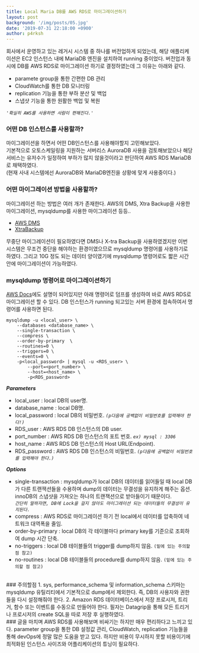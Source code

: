 ```yaml
---
title: Local Maria DB를 AWS RDS로 마이그레이션하기
layout: post
background: '/img/posts/05.jpg'
date: '2019-07-31 22:18:00 +0900'
author: p4rksh
---
```


회사에서 운영하고 있는 레거시 시스템 중 하나를 버전업하게 되었는데, 해당 애플리케이션은 EC2 인스턴스 내에 MariaDB 엔진을 설치하여 running 중이었다. 버전업과 동시에 DB를 AWS RDS로 마이그레이션 하기로 결정하였는데 그 이유는 아래와 같다.

- paramete group을 통한 간편한 DB 관리
- CloudWatch를 통한 DB 모니터링
- replication 기능을 통한 부하 분산 및 백업
- 스냅샷 기능을 통한 원활한 백업 및 복원

_`'확실히 AWS를 사용하면 사람이 편해진다.'`_  

### 어떤 DB 인스턴스를 사용할까?
마이그레이션을 하면서 어떤 DB인스턴스를 사용해야할지 고민해보았다.  
기본적으로 오토스케일링을 지원하는 서버리스 AuroraDB 사용을 검토해보았으나 해당 서비스는 유저수가 일정하여 부하가 많지 않을것이라고 판단하여 AWS RDS MariaDB로 채택하였다.  
(현재 사내 시스템에선 AuroraDB와 MariaDB엔진을 상황에 맞게 사용중이다.)  

### 어떤 마이그레이션 방법을 사용할까?
마이그레이션 하는 방법은 여러 개가 존재한다. 
AWS의 DMS, Xtra Backup을 사용한 마이그레이션, mysqldump를 사용한 마이그레이션 등등.. 

- [AWS DMS](https://aws.amazon.com/ko/blogs/korea/aws-database-migration-service/)
- [XtraBackup](http://woowabros.github.io/experience/2018/05/28/billingjul.html)

무중단 마이그레이션이 필요하였다면 DMS나 X-tra Backup을 사용하였겠지만 이번 시스템은 무조건 중단을 해야하는 환경이였으므로 mysqldump 명령어를 사용하기로 하였다. 그리고 10G 정도 되는 데이터 양이였기에 mysqldump 명령어로도 짧은 시간안에 마이그레이션이 가능하였다.  

### mysqldump 명령어로 마이그레이션하기
[AWS Docs](https://docs.aws.amazon.com/ko_kr/AmazonRDS/latest/UserGuide/MySQL.Procedural.Importing.SmallExisting.html)에도 설명이 되어있지만 아래 명령어로 덤프를 생성하여 바로 AWS RDS로 마이그레이션 할 수 있다. DB 인스턴스가 running 되고있는 서버 환경에 접속하여서 명령어를 사용하면 된다.

```Shell
mysqldump -u <local_user> \
    --databases <database_name> \
    --single-transaction \
    --compress \
    --order-by-primary  \
    --routines=0 \
    --triggers=0 \
    --events=0 \
    -p<local_password> | mysql -u <RDS_user> \
        --port=<port_number> \
        --host=<host_name> \
        -p<RDS_password>
```
**_Parameters_**
- local_user : local DB의 user명.
- database_name : local DB명.
- local_password : local DB의 비밀번호. _`(p다음에 공백없이 비밀번호를 입력해야 한다!)`_
- RDS_user : AWS RDS DB 인스턴스의 DB user.
- port_number : AWS RDS DB 인스턴스의 포트 번호. _`ex) mysql : 3306`_
- host_name : AWS RDS DB 인스턴스의 Host URL(Endpoint).
- RDS_password : AWS RDS DB 인스턴스의 비밀번호. _`(p다음에 공백없이 비밀번호를 입력해야 한다.)`_

**_Options_**
- single-transaction : mysqldump가 local DB의 데이터를 읽어들일 때 local DB가 다른 트랜잭션들을 수용하며 dump의 데이터는 무결성을 유지하게 해주는 옵션. innoDB의 스냅샷을 가져오는 하나의 트랜잭션으로 받아들이기 때문이다.  
_`간단히 말하자면, DB에 Lock을 걸지 않아도 마이그레이션 되는 데이터들의 무결성이 유지된다.`_
- compress : AWS RDS로 마이그레이션 하기 전 local에서 데이터를 압축하여 네트워크 대역폭을 줄임.
- order-by-primary : local DB의 각 테이블마다 primary key를 기준으로 조회하여 dump 시간 단축.
- no-triggers : local DB 테이블들의 trigger를 dump하지 않음. `(밑에 있는 주의할 점 참고)`
- no-routines : local DB 테이블들의 procedure를 dump하지 않음. `(밑에 있는 주의할 점 참고)`

<br>
### 주의할점
1. sys, performance_schema 및 information_schema 스키마는 mysqldump 유틸리티에서 기본적으로 dump에서 제외한다. 즉, DB의 사용자와 권한들을 다시 설정해줘야 한다.
2. Amazon RDS 데이터베이스에서 저장 프로시저, 트리거, 함수 또는 이벤트를 수동으로 만들어야 한다. 필자는 Datagrip을 통해 모든 트리거나 프로시저의 create SQL을 따로 저장 후 실행하였다.

<br>
### 글을 마치며
AWS RDS를 사용해보며 비싸기는 하지만 매우 편리하다고 느끼고 있다. parameter group을 통한 DB 설정값 관리, CloudWatch,  replication 기능들을 통해 devOps에 정말 많은 도움을 받고 있다. 하지만 비용이 무시하지 못할 비용이기에 최적화된 인스턴스 사이즈와 어플리케이션의 튜닝이 필요하다.
